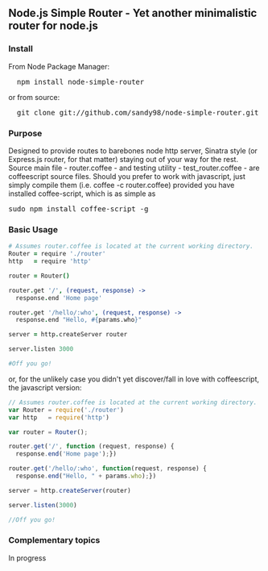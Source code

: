 ## Node.js Simple Router - Yet another minimalistic router for node.js

### Install

From Node Package Manager:

<pre>
  npm install node-simple-router
</pre>

or from source:

<pre>
  git clone git://github.com/sandy98/node-simple-router.git
</pre>

### Purpose
Designed to provide routes to barebones node http server, Sinatra style (or Express.js router, for that matter) staying out
of your way for the rest.
Source main file - router.coffee - and testing utility - test_router.coffee - are coffeescript source files. Should you prefer to
work with javascript, just simply compile them (i.e. coffee -c router.coffee) provided you have installed coffee-script, which is as
simple as <pre>sudo npm install coffee-script -g</pre>

### Basic Usage
```coffeescript
# Assumes router.coffee is located at the current working directory.
Router = require './router'
http   = require 'http'

router = Router()

router.get '/', (request, response) ->
  response.end 'Home page'

router.get '/hello/:who', (request, response) ->
  response.end "Hello, #{params.who}"

server = http.createServer router

server.listen 3000

#Off you go!
```
or, for the unlikely case you didn't yet discover/fall in love with coffeescript, the javascript version:

```javascript
// Assumes router.coffee is located at the current working directory.
var Router = require('./router')
var http   = require('http')

var router = Router();

router.get('/', function (request, response) {
  response.end('Home page');})

router.get('/hello/:who', function(request, response) {
  response.end("Hello, " + params.who);})

server = http.createServer(router)

server.listen(3000)

//Off you go!
```

### Complementary topics
In progress
